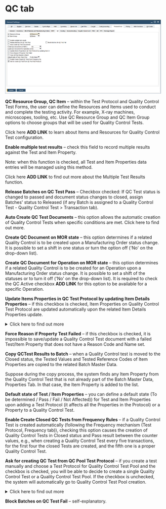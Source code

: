 # QC tab

![QC tab](./media/general-settings-qc.png)

**QC Resource Group, QC Item** – within the Test Protocol and Quality Control Test Forms, the user can define the Resources and Items used to conduct and complete the testing activity. For example, X-ray machines, microscopes, tooling, etc. Use QC Resource Group and QC Item Group options to choose groups that will be used for Quality Control Tests.

Click here **ADD LINK** to learn about Items and Resources for Quality Control Test configuration.

**Enable multiple test results** – check this field to record multiple results against the Test and Item Property.

Note: when this function is checked, all Test and Item Properties data entries will be managed using this method.

Click here **ADD LINK** to find out more about the Multiple Test Results function.

**Release Batches on QC Test Pass** – Checkbox checked: If QC Test status is changed to passed and document status changes to closed, assign Batches' status to Released (if any Batch is assigned to a Quality Control Test - Quality Control Test > Transaction tab).

**Auto Create QC Test Documents** – this option allows the automatic creation of Quality Control Tests when specific conditions are met. Click here to find out more.

**Create QC Document on MOR state** – this option determines if a related Quality Control is to be created upon a Manufacturing Order status change. It is possible to set a shift in one status or turn the option off ('No' on the drop-down list).

**Create QC Document for Operation on MOR state** – this option determines if a related Quality Control is to be created for an Operation upon a Manufacturing Order status change. It is possible to set a shift of the statuses or to turn it off ('No' on the drop-down list). It is required to check the QC Active checkbox **ADD LINK** for this option to be available for a specific Operation.

**Update Items Properties in QC Test Protocol by updating Item Details Properties** – if this checkbox is checked, Item Properties on Quality Control Test Protocol are updated automatically upon the related Item Details Properties update.

<details>
 <summary>Click here to find out more</summary>

![Properties Update](./media/properties-update.png)

</details>

**Force Reason if Property Test Failed** – if this checkbox is checked, it is impossible to save/update a Quality Control Test document with a failed Test/Item Property that does not have a Reason Code and Name set.

**Copy QCTest Results to Batch** – when a Quality Control test is moved to the Closed status, the Tested Values and Tested Reference Codes of Item Properties are copied to the related Batch Master Data.

Suppose during the copy process, the system finds any Item Property from the Quality Control Test that is not already part of the Batch Master Data, Properties Tab. In that case, the Item Property is added to the list.

**Default state of Test / Item Properties** – you can define a default state (To be determined / Pass / Fail / Not Affected)) for Test and Item Properties upon adding a Test Protocol (it affects all the Properties in the Protocol) or a Property to a Quality Control Test.

**Enable Create Closed QC Tests from Frequency Rules** – if a Quality Control Test is created automatically (following the Frequency mechanism (Test Protocol, Frequency tab)), checking this option causes the creation of Quality Control Tests in Closed status and Pass result between the counter values, e.g., when creating a Quality Control Test every five transactions, for the first four the closed Tests are created, and the fifth one is a proper Quality Control Test.

**Ask for creating QC Test from QC Pool Test Protocol** – if you create a test manually and choose a Test Protocol for Quality Control Test Pool and the checkbox is checked, you will be able to decide to create a single Quality Control Test or a Quality Control Test Pool. If the checkbox is unchecked, the system will automatically go to Quality Control Test Pool creation.

<details>
 <summary>Click here to find out more</summary>

![Properties Update](./media/qc-test-or-pool.png)

</details>

**Block Batches on QC Test Fail** – self-explanatory.

